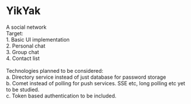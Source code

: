 # YikYak
A social network
<br/>Target:
<br/>1. Basic UI implementation 
<br/>2. Personal chat
<br/>3. Group chat
<br/>4. Contact list
<br/><br/>
Technologies planned to be considered:
<br/>a. Directory service instead of just database for password storage
<br/>b. Comet instead of polling for push services. SSE etc, long polling etc yet to be studied.
<br/>c. Token based authentication to be included.
